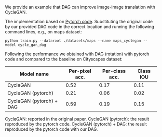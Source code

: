 We provide an example that DAG can improve image-image translation with CycleGAN.

The implementation based on [Pytorch code](https://github.com/junyanz/pytorch-CycleGAN-and-pix2pix). Substituting the original code by our provided DAG code in the correct location and running the following command lines, e.g., on maps dataset:

```
python train.py --dataroot ./datasets/maps --name maps_cyclegan --model cycle_gan_dag
```
Following the performance we obtained with DAG (rotation) with pytorch code and compared to the baseline on Cityscapes dataset:

| Model name                               | Per-pixel  acc.   | Per-class  acc.  | Class  IOU |
| -----------------------------------------| ------------------| ---------------- | ---------- |
| CycleGAN                                 | 0.52              | 0.17             | 0.11       |
| CycleGAN (pytorch)                       | 0.21              | 0.06             | 0.02       |
| CycleGAN (pytorch) + DAG                 | 0.59              | 0.19             | 0.15       |

CycleGAN: reported in the original paper.
CycleGAN (pytorch): the result reproduced by the pytorch code.
CycleGAN (pytorch) + DAG: the result reproduced by the pytorch code with our DAG.


